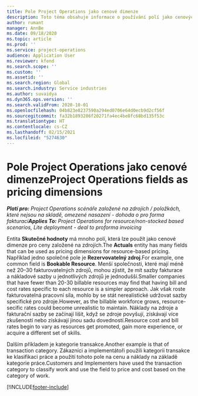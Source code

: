 ```yaml
---
title: Pole Project Operations jako cenové dimenze
description: Toto téma obsahuje informace o používání polí jako cenových dimenzí v Dynamics 365 Project Operations.
author: rumant
manager: AnnBe
ms.date: 09/18/2020
ms.topic: article
ms.prod: ''
ms.service: project-operations
audience: Application User
ms.reviewer: kfend
ms.search.scope: ''
ms.custom: ''
ms.assetid: ''
ms.search.region: Global
ms.search.industry: Service industries
ms.author: suvaidya
ms.dyn365.ops.version: ''
ms.search.validFrom: 2020-10-01
ms.openlocfilehash: 04b823e8237590a294ed0706e64d0ecb9d2cf56f
ms.sourcegitcommit: fa32b1893286f20271fa4ec4be8fc68bd135f53c
ms.translationtype: HT
ms.contentlocale: cs-CZ
ms.lasthandoff: 02/15/2021
ms.locfileid: "5274630"
---
```

# <a name="project-operations-fields-as-pricing-dimensions"></a><span data-ttu-id="d8b53-103">Pole Project Operations jako cenové dimenze</span><span class="sxs-lookup"><span data-stu-id="d8b53-103">Project Operations fields as pricing dimensions</span></span>

<span data-ttu-id="d8b53-104">_**Platí pro:** Project Operations scénáře založené na zdrojích / položkách, které nejsou na skladě, omezené nasazení - dohoda o pro forma fakturaci_</span><span class="sxs-lookup"><span data-stu-id="d8b53-104">_**Applies To:** Project Operations for resource/non-stocked based scenarios, Lite deployment - deal to proforma invoicing_</span></span>

<span data-ttu-id="d8b53-105">Entita **Skutečné hodnoty** má mnoho polí, která lze použít jako cenové dimenze pro ceny založené na zdrojích.</span><span class="sxs-lookup"><span data-stu-id="d8b53-105">The **Actuals** entity has many fields that can be used as pricing dimensions for resource-based pricing.</span></span> <span data-ttu-id="d8b53-106">Například jedno společné pole je **Rezervovatelný zdroj**.</span><span class="sxs-lookup"><span data-stu-id="d8b53-106">For example, one common field is **Bookable Resource**.</span></span> <span data-ttu-id="d8b53-107">Menší společnosti, které mají méně než 20–30 fakturovatelných zdrojů, mohou zjistit, že mít sazby fakturace a nákladové sazby u jednotlivých zdrojů je jednodušší.</span><span class="sxs-lookup"><span data-stu-id="d8b53-107">Smaller companies that have fewer than 20-30 billable resources may find that having bill and cost rates specific to each resource is a simpler approach.</span></span> <span data-ttu-id="d8b53-108">Jak však roste fakturovatelná pracovní síla, mohlo by se stát nerealistické udržovat sazby specifické pro zdroje.</span><span class="sxs-lookup"><span data-stu-id="d8b53-108">However, as the billable workforce grows, resource-secific rates could become unrealistic to maintain.</span></span> <span data-ttu-id="d8b53-109">Náklady na zdroje a fakturační sazby se začínají lišit, když se zdroje povyšují, získávají více zkušeností nebo získávají jinou sadu dovedností.</span><span class="sxs-lookup"><span data-stu-id="d8b53-109">Resource cost and bill rates begin to vary as resources get promoted, gain more experience, or acquire a different set of skills.</span></span> 

<span data-ttu-id="d8b53-110">Dalším příkladem je kategorie transakce.</span><span class="sxs-lookup"><span data-stu-id="d8b53-110">Another example is that of transaction category.</span></span> <span data-ttu-id="d8b53-111">Zákazníci a implementátoři použili kategorii transakce ke klasifikaci práce a použití tohoto pole na cenu a náklady na základě kategorie práce.</span><span class="sxs-lookup"><span data-stu-id="d8b53-111">Customers and Implementers have used the transaction category to classify work and use the field to price and cost based on the category of work.</span></span>


[!INCLUDE[footer-include](../includes/footer-banner.md)]